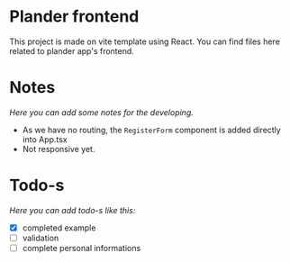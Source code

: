 # Plander frontend

This project is made on vite template using React. You can find files here related to plander app's frontend.

# Notes
*Here you can add some notes for the developing.*

- As we have no routing, the `RegisterForm` component is added directly into App.tsx
- Not responsive yet.

# Todo-s
*Here you can add todo-s like this:*
- [x] completed example
- [ ] validation
- [ ] complete personal informations
